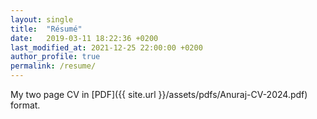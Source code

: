 ```yaml
---
layout: single 
title:  "Résumé"
date:   2019-03-11 18:22:36 +0200
last_modified_at: 2021-12-25 22:00:00 +0200
author_profile: true
permalink: /resume/
---
```


My two page CV in [PDF]({{ site.url }}/assets/pdfs/Anuraj-CV-2024.pdf) format.

